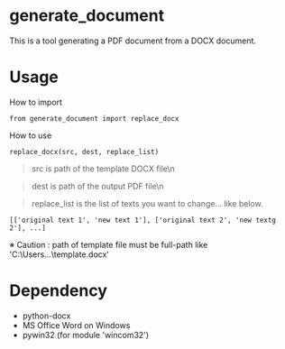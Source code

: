 # generate_document
This is a tool generating a PDF document from a DOCX document.

# Usage
How to import
```
from generate_document import replace_docx
```

How to use
```
replace_docx(src, dest, replace_list)
```
> src is path of the template DOCX file\n

> dest is path of the output PDF file\n

> replace_list is the list of texts you want to change... like below.

```
[['original text 1', 'new text 1'], ['original text 2', 'new textg 2'], ...]
```
※ Caution : path of template file must be full-path like 'C:\Users\...\template.docx'

# Dependency
- python-docx
- MS Office Word on Windows
- pywin32 (for module 'wincom32')

